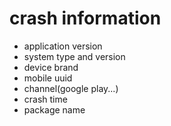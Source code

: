# crash information

* application version
* system type and version
* device brand
* mobile uuid
* channel(google play...)
* crash time
* package name